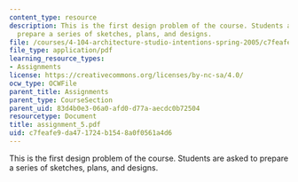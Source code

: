 ```yaml
---
content_type: resource
description: This is the first design problem of the course. Students are asked to
  prepare a series of sketches, plans, and designs.
file: /courses/4-104-architecture-studio-intentions-spring-2005/c7feafe9da471724b1548a0f0561a4d6_assignment_5.pdf
file_type: application/pdf
learning_resource_types:
- Assignments
license: https://creativecommons.org/licenses/by-nc-sa/4.0/
ocw_type: OCWFile
parent_title: Assignments
parent_type: CourseSection
parent_uid: 83d4b0e3-06a0-afd0-d77a-aecdc0b72504
resourcetype: Document
title: assignment_5.pdf
uid: c7feafe9-da47-1724-b154-8a0f0561a4d6
---
```

This is the first design problem of the course. Students are asked to prepare a series of sketches, plans, and designs.